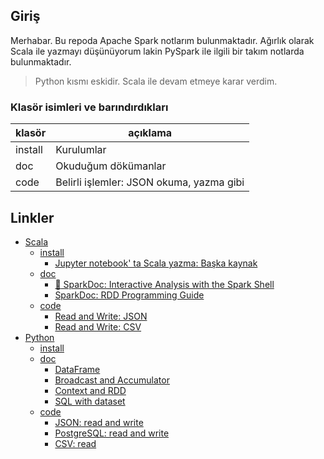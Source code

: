 ## Giriş

Merhabar. Bu repoda Apache Spark notlarım bulunmaktadır. Ağırlık olarak Scala ile yazmayı düşünüyorum lakin PySpark ile ilgili bir takım notlarda bulunmaktadır.

> Python kısmı eskidir. Scala ile devam etmeye karar verdim.

### Klasör isimleri ve barındırdıkları

klasör  | açıklama
------  | --------
install | Kurulumlar
doc     | Okuduğum dökümanlar
code    | Belirli işlemler: JSON okuma, yazma gibi 

## Linkler

* [Scala](scala)
    * [install](scala/install)
        * [Jupyter notebook' ta Scala yazma: Başka kaynak](https://medium.com/@bogdan.cojocar/how-to-run-scala-and-spark-in-the-jupyter-notebook-328a80090b3b)
    * [doc](scala/doc)
        * [:construction: SparkDoc: Interactive Analysis with the Spark Shell](scala/doc/scala_doc_01.ipynb)
        * [SparkDoc: RDD Programming Guide](scala/doc/scala_doc_2_RDD.ipynb)
    * [code](scala/code)
        * [Read and Write: JSON](scala/code/read_write_json.ipynb)
        * [Read and Write: CSV](scala/code/read_write_csv.ipynb)
* [Python](python)
    * [install](python/install)
    * [doc](python/code)
        * [DataFrame](python/doc/PySparkDataFrame.ipynb)
        * [Broadcast and Accumulator](python/doc/python_spark_broadcast_and_accumulator.ipynb)
        * [Context and RDD](python/doc/python_spark_context_and_rdd.ipynb)
        * [SQL with dataset](python/doc/python_spark_sql-with_dataset.ipynb)
    * [code](python/code)
        * [JSON: read and write](python/code/pySparkJSON.ipynb)
        * [PostgreSQL: read and write](python/code/pySparkPostgreSQL.ipynb)
        * [CSV: read](python/code/csvFile.ipynb)
